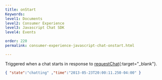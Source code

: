 ```yaml
---
title: onStart
Keywords:
level1: Documents
level2: Consumer Experience
level3: Javascript Chat SDK
level4: Events

order: 220
permalink: consumer-experience-javascript-chat-onstart.html

---
```


Triggered when a chat starts in response to [requestChat](consumer-experience-javascript-chat-startchatrequestchat.html){:target="_blank"}.

```json
{ "state":"chatting" ,"time":"2013-05-23T20:00:11.250-04:00" }
```
